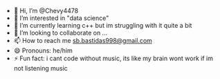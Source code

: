 - 👋 Hi, I’m @Chevy4478
- 👀 I’m interested in "data science"
- 🌱 I’m currently learning c++ but im struggling with it quite a bit 
- 💞️ I’m looking to collaborate on ...
- 📫 How to reach me sb.bastidas998@gmail.com
- 😄 Pronouns: he/him
- ⚡ Fun fact: i cant code without music, its like my brain wont work if im not listening music

<!---
Chevy4478/Chevy4478 is a ✨ special ✨ repository because its `README.md` (this file) appears on your GitHub profile.
You can click the Preview link to take a look at your changes.
--->
